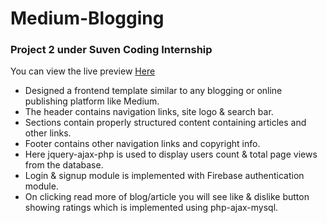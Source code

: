 # Medium-Blogging

### Project 2 under Suven Coding Internship

You can view the live preview <a href="https://iamthecloverly.github.io/Medium-Blogging/">Here</a>

<ul>
<li>Designed a frontend template similar to any blogging or online publishing platform like Medium.</li>
<li>The header contains navigation links, site logo & search bar.</li>
<li>Sections contain properly structured content containing articles and other links.</i>
<li>Footer contains other navigation links and copyright info.</li>
<li>Here jquery-ajax-php is used to display users count & total page views from the database.</li>
<li>Login & signup module is implemented with Firebase authentication module.</li>
<li>On clicking read more of blog/article you will see like & dislike button showing ratings which is implemented using php-ajax-mysql.</li>
</ul>

